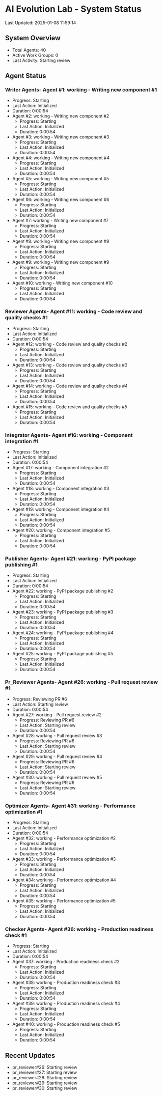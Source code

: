 # AI Evolution Lab - System Status
Last Updated: 2025-01-08 11:59:14

## System Overview
- Total Agents: 40
- Active Work Groups: 0
- Last Activity: Starting review

## Agent Status

### Writer Agents- Agent #1: working - Writing new component #1
  - Progress: Starting
  - Last Action: Initialized
  - Duration: 0:00:54
- Agent #2: working - Writing new component #2
  - Progress: Starting
  - Last Action: Initialized
  - Duration: 0:00:54
- Agent #3: working - Writing new component #3
  - Progress: Starting
  - Last Action: Initialized
  - Duration: 0:00:54
- Agent #4: working - Writing new component #4
  - Progress: Starting
  - Last Action: Initialized
  - Duration: 0:00:54
- Agent #5: working - Writing new component #5
  - Progress: Starting
  - Last Action: Initialized
  - Duration: 0:00:54
- Agent #6: working - Writing new component #6
  - Progress: Starting
  - Last Action: Initialized
  - Duration: 0:00:54
- Agent #7: working - Writing new component #7
  - Progress: Starting
  - Last Action: Initialized
  - Duration: 0:00:54
- Agent #8: working - Writing new component #8
  - Progress: Starting
  - Last Action: Initialized
  - Duration: 0:00:54
- Agent #9: working - Writing new component #9
  - Progress: Starting
  - Last Action: Initialized
  - Duration: 0:00:54
- Agent #10: working - Writing new component #10
  - Progress: Starting
  - Last Action: Initialized
  - Duration: 0:00:54

### Reviewer Agents- Agent #11: working - Code review and quality checks #1
  - Progress: Starting
  - Last Action: Initialized
  - Duration: 0:00:54
- Agent #12: working - Code review and quality checks #2
  - Progress: Starting
  - Last Action: Initialized
  - Duration: 0:00:54
- Agent #13: working - Code review and quality checks #3
  - Progress: Starting
  - Last Action: Initialized
  - Duration: 0:00:54
- Agent #14: working - Code review and quality checks #4
  - Progress: Starting
  - Last Action: Initialized
  - Duration: 0:00:54
- Agent #15: working - Code review and quality checks #5
  - Progress: Starting
  - Last Action: Initialized
  - Duration: 0:00:54

### Integrator Agents- Agent #16: working - Component integration #1
  - Progress: Starting
  - Last Action: Initialized
  - Duration: 0:00:54
- Agent #17: working - Component integration #2
  - Progress: Starting
  - Last Action: Initialized
  - Duration: 0:00:54
- Agent #18: working - Component integration #3
  - Progress: Starting
  - Last Action: Initialized
  - Duration: 0:00:54
- Agent #19: working - Component integration #4
  - Progress: Starting
  - Last Action: Initialized
  - Duration: 0:00:54
- Agent #20: working - Component integration #5
  - Progress: Starting
  - Last Action: Initialized
  - Duration: 0:00:54

### Publisher Agents- Agent #21: working - PyPI package publishing #1
  - Progress: Starting
  - Last Action: Initialized
  - Duration: 0:00:54
- Agent #22: working - PyPI package publishing #2
  - Progress: Starting
  - Last Action: Initialized
  - Duration: 0:00:54
- Agent #23: working - PyPI package publishing #3
  - Progress: Starting
  - Last Action: Initialized
  - Duration: 0:00:54
- Agent #24: working - PyPI package publishing #4
  - Progress: Starting
  - Last Action: Initialized
  - Duration: 0:00:54
- Agent #25: working - PyPI package publishing #5
  - Progress: Starting
  - Last Action: Initialized
  - Duration: 0:00:54

### Pr_Reviewer Agents- Agent #26: working - Pull request review #1
  - Progress: Reviewing PR #6
  - Last Action: Starting review
  - Duration: 0:00:54
- Agent #27: working - Pull request review #2
  - Progress: Reviewing PR #6
  - Last Action: Starting review
  - Duration: 0:00:54
- Agent #28: working - Pull request review #3
  - Progress: Reviewing PR #6
  - Last Action: Starting review
  - Duration: 0:00:54
- Agent #29: working - Pull request review #4
  - Progress: Reviewing PR #6
  - Last Action: Starting review
  - Duration: 0:00:54
- Agent #30: working - Pull request review #5
  - Progress: Reviewing PR #6
  - Last Action: Starting review
  - Duration: 0:00:54

### Optimizer Agents- Agent #31: working - Performance optimization #1
  - Progress: Starting
  - Last Action: Initialized
  - Duration: 0:00:54
- Agent #32: working - Performance optimization #2
  - Progress: Starting
  - Last Action: Initialized
  - Duration: 0:00:54
- Agent #33: working - Performance optimization #3
  - Progress: Starting
  - Last Action: Initialized
  - Duration: 0:00:54
- Agent #34: working - Performance optimization #4
  - Progress: Starting
  - Last Action: Initialized
  - Duration: 0:00:54
- Agent #35: working - Performance optimization #5
  - Progress: Starting
  - Last Action: Initialized
  - Duration: 0:00:54

### Checker Agents- Agent #36: working - Production readiness check #1
  - Progress: Starting
  - Last Action: Initialized
  - Duration: 0:00:54
- Agent #37: working - Production readiness check #2
  - Progress: Starting
  - Last Action: Initialized
  - Duration: 0:00:54
- Agent #38: working - Production readiness check #3
  - Progress: Starting
  - Last Action: Initialized
  - Duration: 0:00:54
- Agent #39: working - Production readiness check #4
  - Progress: Starting
  - Last Action: Initialized
  - Duration: 0:00:54
- Agent #40: working - Production readiness check #5
  - Progress: Starting
  - Last Action: Initialized
  - Duration: 0:00:54


## Recent Updates
- pr_reviewer#26: Starting review
- pr_reviewer#27: Starting review
- pr_reviewer#28: Starting review
- pr_reviewer#29: Starting review
- pr_reviewer#30: Starting review
